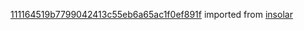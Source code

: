 [111164519b7799042413c55eb6a65ac1f0ef891f](https://github.com/insolar/insolar/commit/111164519b7799042413c55eb6a65ac1f0ef891f) imported from [insolar](https://github.com/insolar/insolar)

